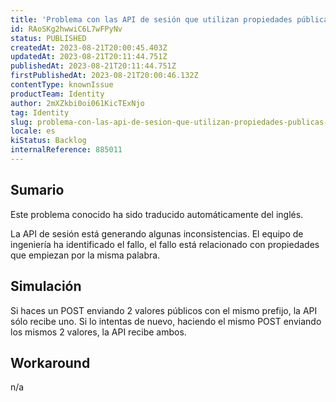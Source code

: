 ```yaml
---
title: 'Problema con las API de sesión que utilizan propiedades públicas que empiezan por el mismo prefijo'
id: RAoSKg2hwwiC6L7wFPyNv
status: PUBLISHED
createdAt: 2023-08-21T20:00:45.403Z
updatedAt: 2023-08-21T20:11:44.751Z
publishedAt: 2023-08-21T20:11:44.751Z
firstPublishedAt: 2023-08-21T20:00:46.132Z
contentType: knownIssue
productTeam: Identity
author: 2mXZkbi0oi061KicTExNjo
tag: Identity
slug: problema-con-las-api-de-sesion-que-utilizan-propiedades-publicas-que-empiezan-por-el-mismo-prefijo
locale: es
kiStatus: Backlog
internalReference: 885011
---
```


## Sumario

<div class="alert alert-info">
  <p>Este problema conocido ha sido traducido automáticamente del inglés.</p>
</div>


La API de sesión está generando algunas inconsistencias. El equipo de ingeniería ha identificado el fallo, el fallo está relacionado con propiedades que empiezan por la misma palabra.


##

## Simulación


Si haces un POST enviando 2 valores públicos con el mismo prefijo, la API sólo recibe uno. Si lo intentas de nuevo, haciendo el mismo POST enviando los mismos 2 valores, la API recibe ambos.



## Workaround


n/a





